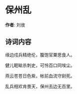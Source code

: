 # 保州乱

**作者**: 刘攽

## 诗词内容

缘边戍兵精绝伦，腹饱官粟思食人。

健儿睚眦杀刺史，可怜百口同埃尘。

燕云苍苍日色紫，帐前血流守尉死。

乱兵相欢肯畏天，保州去边无百里。

